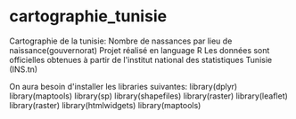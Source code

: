 # cartographie_tunisie
Cartographie de la tunisie: Nombre de nassances par lieu de naissance(gouvernorat)
Projet réalisé en language R
Les données sont officielles obtenues à partir de l'institut national des statistiques Tunisie (INS.tn)

On aura besoin d'installer les libraries suivantes:
library(dplyr)
library(maptools)
library(sp)
library(shapefiles)
library(raster)
library(leaflet)
library(raster)
library(htmlwidgets)
library(maptools)
